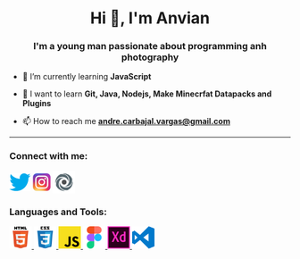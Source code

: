 <h1 align="center">Hi 👋, I'm Anvian</h1>
<h3 align="center">I'm a young man passionate about programming anh photography</h3>

- 🌱 I’m currently learning **JavaScript**

- 📖 I want to learn **Git, Java, Nodejs, Make Minecrfat Datapacks and Plugins**

- 📫 How to reach me **andre.carbajal.vargas@gmail.com**

---

<h3 align="left">Connect with me:</h3>
<p align="left">
<a href="https://twitter.com/carbajal_andre" target="blank"><img align="center" src="icons/twitter.png" alt="carbajal_andre" style="max-width:100%;" /></a>
<a href="https://instagram.com/andre_alejandro23" target="blank"><img align="center" src="icons/instagram.png" alt="andre_alejandro23" style="max-width:100%;" /></a>
<a href="https://replit.com/@anvian" target="blank"><img align="center" src="icons/replit.png" alt="andre_alejandro23" width="40" height="40" /></a>
</p>

<h3 align="left">Languages and Tools:</h3>
<p align="left"> 
<a href="https://www.w3.org/html/" target="_blank"> <img src="icons/html5.svg" alt="html5" width="40" height="40"/> </a> 
<a href="https://www.w3schools.com/css/" target="_blank"> <img src="icons/css3.svg" alt="css3" width="40" height="40"/> <a> 
<a href="https://www.w3schools.com/js/" target="_blank"> <img src="icons/javascript.svg" alt="js" width="40" height="40"/> </a> 
<a href="https://www.figma.com/" target="_blank"> <img src="icons/figma.svg" alt="figma" width="40" height="40"/> </a> 
<a href="https://www.adobe.com/products/xd.html" target="_blank"> <img src="icons/adobe-xd.svg" alt="xd" width="40" height="40"/> </a> 
<a href="https://code.visualstudio.com/" target="_blank"> <img src="icons/visual-studio-code.svg" alt="vs" width="40" height="40"/> </a> 
</p>
